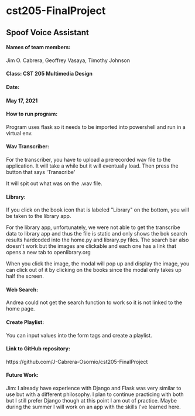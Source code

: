 # cst205-FinalProject

<h2>Spoof Voice Assistant</h2>

<h4>Names of team members:</h4> Jim O. Cabrera, Geoffrey Vasaya, Timothy Johnson

<h4>Class: CST 205 Multimedia Design</h4>

<h4>Date:<h4> May 17, 2021


<h4>How to run program:</h4>

 
 Program uses flask so it needs to be imported into powershell and run in a virtual env.
 
 <h4>Wav Transcriber:</h4>
 For the transcriber, you have to upload a prerecorded wav file to the application. It will take a while but it will eventually load. Then press the button that says 'Transcribe'
  
 It will spit out what was on the .wav file.<br>
 
 
 <h4>Library:</h4>
 If you click on the book icon that is labeled "Library" on the bottom, you will be taken to the library app. 
 
 For the library app, unfortunately, we were not able to get the transcribe data to library app and thus the file is static and only
 shows the bok search results hardcoded into the home.py and library.py files. The search bar also doesn't work but the images are clickable and each one has a link that 
 opens a new tab to openlibrary.org
 
 When you click the image, the modal will pop up and display the image, you can click out of it by clicking on the books since the modal only takes up half the screen.
 
 
  <h4>Web Search:</h4>
 Andrea could not get the search function to work so it is not linked to the home page. 
 
  <h4>Create Playlist:</h4>
 You can input values into the form tags and create a playlist.
  
<h4>Link to GitHub repository:</h4> https://github.com/J-Cabrera-Osornio/cst205-FinalProject

 <h4>Future Work:</h4>
 Jim: I already have experience with Django and Flask was very similar to use but with a different philosophy. I plan to continue practicing with both
      but I still prefer Django though at this point I am out of practice. Maybe during the summer I will work on an app with the skills I've learned here. 

